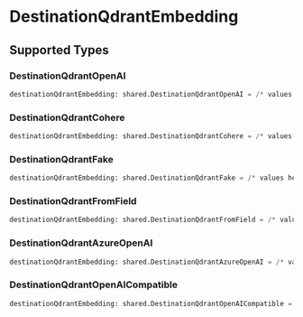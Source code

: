 # DestinationQdrantEmbedding


## Supported Types

### DestinationQdrantOpenAI

```python
destinationQdrantEmbedding: shared.DestinationQdrantOpenAI = /* values here */
```

### DestinationQdrantCohere

```python
destinationQdrantEmbedding: shared.DestinationQdrantCohere = /* values here */
```

### DestinationQdrantFake

```python
destinationQdrantEmbedding: shared.DestinationQdrantFake = /* values here */
```

### DestinationQdrantFromField

```python
destinationQdrantEmbedding: shared.DestinationQdrantFromField = /* values here */
```

### DestinationQdrantAzureOpenAI

```python
destinationQdrantEmbedding: shared.DestinationQdrantAzureOpenAI = /* values here */
```

### DestinationQdrantOpenAICompatible

```python
destinationQdrantEmbedding: shared.DestinationQdrantOpenAICompatible = /* values here */
```

